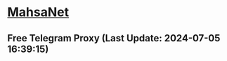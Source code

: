 
# [MahsaNet](https://t.me/mahsa_net)
## Free Telegram Proxy (Last Update: 2024-07-05 16:39:15)

    